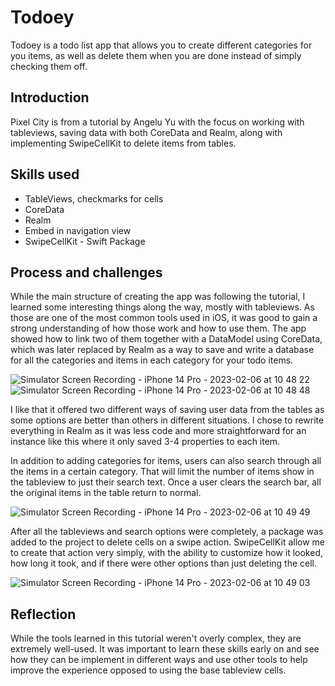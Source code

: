 # Todoey

Todoey is a todo list app that allows you to create different categories for you items, as well as delete them when you are done instead of simply checking them off.

## Introduction

Pixel City is from a tutorial by Angelu Yu with the focus on working with tableviews, saving data with both CoreData and Realm, along with implementing SwipeCellKit to delete items from tables.

## Skills used

* TableViews, checkmarks for cells
* CoreData
* Realm
* Embed in navigation view
* SwipeCellKit - Swift Package

## Process and challenges

While the main structure of creating the app was following the tutorial, I learned some interesting things along the way, mostly with tableviews. As those are one of the most common tools used in iOS, it was good to gain a strong understanding of how those work and how to use them. The app showed how to link two of them together with a DataModel using CoreData, which was later replaced by Realm as a way to save and write a database for all the categories and items in each category for your todo items.

![Simulator Screen Recording - iPhone 14 Pro - 2023-02-06 at 10 48 22](https://user-images.githubusercontent.com/113778995/217033604-35d686da-5bd3-4f06-9eff-a279a99bbb19.gif)                  ![Simulator Screen Recording - iPhone 14 Pro - 2023-02-06 at 10 48 48](https://user-images.githubusercontent.com/113778995/217033624-fd09b881-6753-4066-b7d0-0cdff4ce6608.gif)


I like that it offered two different ways of saving user data from the tables as some options are better than others in different situations. I chose to rewrite everything in Realm as it was less code and more straightforward for an instance like this where it only saved 3-4 properties to each item.

In addition to adding categories for items, users can also search through all the items in a certain category. That will limit the number of items show in the tableview to just their search text. Once a user clears the search bar, all the original items in the table return to normal.

![Simulator Screen Recording - iPhone 14 Pro - 2023-02-06 at 10 49 49](https://user-images.githubusercontent.com/113778995/217033690-7aeb7f3a-b843-4697-a79c-50310514b2c8.gif)

After all the tableviews and search options were completely, a package was added to the project to delete cells on a swipe action. SwipeCellKit allow me to create that action very simply, with the ability to customize how it looked, how long it took, and if there were other options than just deleting the cell. 

![Simulator Screen Recording - iPhone 14 Pro - 2023-02-06 at 10 49 03](https://user-images.githubusercontent.com/113778995/217034027-6e64b2cf-26c6-4c9f-b711-79cf6c9056b3.gif)

## Reflection

While the tools learned in this tutorial weren't overly complex, they are extremely well-used. It was important to learn these skills early on and see how they can be implement in different ways and use other tools to help improve the experience opposed to using the base tableview cells. 
